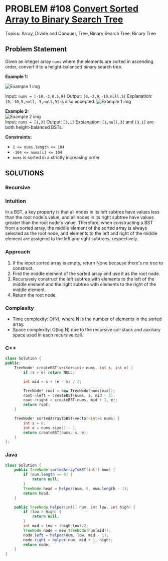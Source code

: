 # PROBLEM #108 [Convert Sorted Array to Binary Search Tree](https://leetcode.com/problems/convert-sorted-array-to-binary-search-tree/description/)
Topics: Array, Divide and Conquer, Tree, Binary Search Tree, Binary Tree
## Problem Statement 
Given an integer array `nums` where the elements are sorted in ascending order, convert it to a height-balanced binary search tree.

**Example 1:**

![Example 1 img](https://assets.leetcode.com/uploads/2021/02/18/btree1.jpg)

Input: `nums = [-10,-3,0,5,9]`
Output: `[0,-3,9,-10,null,5]`
Explanation: `[0,-10,5,null,-3,null,9]` is also accepted.
![Example 1 img](https://assets.leetcode.com/uploads/2021/02/18/btree2.jpg)
<br>


**Example 2:**
<br>
![Example 2 img](https://assets.leetcode.com/uploads/2021/02/18/btree.jpg)
<br>
Input: `nums = [1,3]`
Output: `[3,1]`
Explanation: `[1,null,3]` and `[3,1]` are both height-balanced BSTs.

**Constraints:**

- `1 <= nums.length <= 104`
- `-104 <= nums[i] <= 104`
- `nums` is sorted in a strictly increasing order.

## SOLUTIONS
<!-- By Tusharknwl -->
### **Recursive**
### Intuition
In a BST, a key property is that all nodes in its left subtree have values less than the root node's value, and all nodes in its right subtree have values greater than the root node's value. Therefore, when constructing a BST from a sorted array, the middle element of the sorted array is always selected as the root node, and elements to the left and right of the middle element are assigned to the left and right subtrees, respectively.

### Approach
1. If the input sorted array is empty, return None because there's no tree to construct.
2. Find the middle element of the sorted array and use it as the root node.
3. Recursively construct the left subtree with elements to the left of the middle element and the right subtree with elements to the right of the middle element.
4. Return the root node.

### Complexity
- Time complexity: O(N), where N is the number of elements in the sorted array.
- Space complexity: O(log N) due to the recursive call stack and auxiliary space used in each recursive call.

### **C**++
```cpp
class Solution {
public:
    TreeNode* createBST(vector<int> nums, int s, int e) {
        if (s > e) return NULL;

        int mid = s + (e - s) / 2;

        TreeNode* root = new TreeNode(nums[mid]);
        root->left = createBST(nums, s, mid - 1);
        root->right = createBST(nums, mid + 1, e);
        return root;
    }

    TreeNode* sortedArrayToBST(vector<int>& nums) {
        int s = 0;
        int e = nums.size() - 1;
        return createBST(nums, s, e);
    }
};
```

### **Java**

```java
class Solution {
    public TreeNode sortedArrayToBST(int[] num) {
        if (num.length == 0) {
            return null;
        }
        TreeNode head = helper(num, 0, num.length - 1);
        return head;
    }

    public TreeNode helper(int[] num, int low, int high) {
        if (low > high) {
            return null;
        }
        int mid = low + (high-low)/2;
        TreeNode node = new TreeNode(num[mid]);
        node.left = helper(num, low, mid - 1);
        node.right = helper(num, mid + 1, high);
        return node;
    }
}
```
